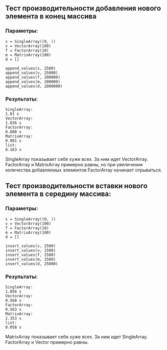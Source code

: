Тест производительности добавления нового элемента в конец массива
------------------
### Параметры:
```
s = SingleArray((0, ))
v = VectorArray(100)
f = FactorArray(10)
m = MatrixArray(100)
d = []

append_values(s, 2500)
append_values(v, 25000)
append_values(f, 200000)
append_values(m, 200000)
append_values(d, 2000000)
```

### Результаты:
```
SingleArray:
1.01 s
VectorArray:
1.036 s
FactorArray:
0.888 s
MatrixArray:
0.981 s
list:
0.163 s
```
SingleArray показывает себя хуже всех. За ним идет VectorArray. FactorArray и MatrixArray примерно равны, но при увеличении количества добавляемых элементов FactorArray начинает отрываться.


Тест производительности вставки нового элемента в середину массива:
---------
### Параметры:
```
s = SingleArray((0, ))
v = VectorArray(100)
f = FactorArray(10)
m = MatrixArray(100)
d = []

insert_values(s, 2500)
insert_values(v, 2500)
insert_values(f, 2500)
insert_values(m, 2500)
insert_values(d, 25000)
```

### Результаты:
```
SingleArray:
1.056 s
VectorArray:
0.568 s
FactorArray:
0.563 s
MatrixArray:
2.353 s
list:
0.058 s
```
MatrixArray показывает себя хуже всех. За ним идет SingleArray. FactorArray и Vector примерно равны.